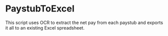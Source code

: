 # PaystubToExcel

This script uses OCR to extract the net pay from each paystub and exports it all to an existing Excel spreadsheet.
